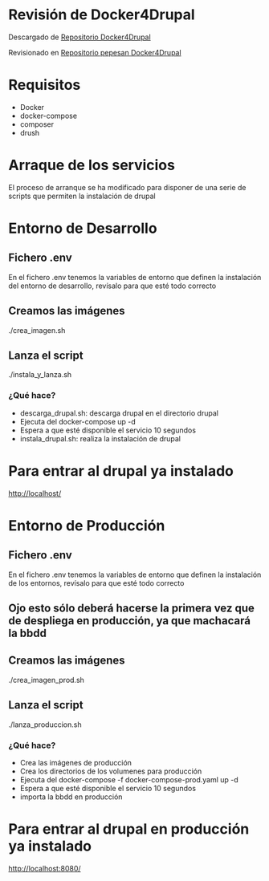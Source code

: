# Revisión de Docker4Drupal

Descargado de [Repositorio Docker4Drupal](https://github.com/wodby/docker4drupal)

Revisionado en [Repositorio pepesan Docker4Drupal](https://github.com/pepesan/docker4drupal)

# Requisitos
* Docker
* docker-compose
* composer
* drush
# Arraque de los servicios
El proceso de arranque se ha modificado para disponer de una serie de scripts que permiten la instalación de drupal
# Entorno de Desarrollo
## Fichero .env
En el fichero .env tenemos la variables de entorno que definen la instalación del entorno de desarrollo, revísalo para que esté todo correcto
## Creamos las imágenes
./crea_imagen.sh
## Lanza el script
./instala_y_lanza.sh
### ¿Qué hace?
* descarga_drupal.sh: descarga drupal en el directorio drupal
* Ejecuta del docker-compose up -d
* Espera a que esté disponible el servicio 10 segundos
* instala_drupal.sh: realiza la instalación de drupal 
# Para entrar al drupal ya instalado 
[http://localhost/](http://localhost)
# Entorno de Producción
## Fichero .env
En el fichero .env tenemos la variables de entorno que definen la instalación de los entornos, revísalo para que esté todo correcto
## Ojo esto sólo deberá hacerse la primera vez que de despliega en producción, ya que machacará la bbdd
## Creamos las imágenes
./crea_imagen_prod.sh
## Lanza el script
./lanza_produccion.sh
### ¿Qué hace?
* Crea las imágenes de producción
* Crea los directorios de los volumenes para producción
* Ejecuta del docker-compose -f docker-compose-prod.yaml up -d
* Espera a que esté disponible el servicio 10 segundos
* importa la bbdd en producción
# Para entrar al drupal en producción ya instalado 
[http://localhost:8080/](http://localhost:8080/)

